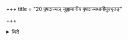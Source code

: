 +++
title = "20 पृषदाज्यञ् जुह्वामानीय पृषदाज्यधानीमुपभृतङ्"

+++

<details><summary>थिते</summary>

20. Having brought the clotted ghee into the Juhū, and having made the pot of clotted ghee to be Upabhr̥t, the Adhvaryu offers nine after-offerings by means of it.!  

[^1]: Cp. VII.26.12.
</details>
